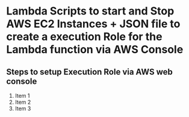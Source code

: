 # Lambda Scripts to start and Stop AWS EC2 Instances + JSON file to create a execution Role for the Lambda function via AWS Console

## Steps to setup Execution Role via AWS web console

1. Item 1
1. Item 2
1. Item 3

